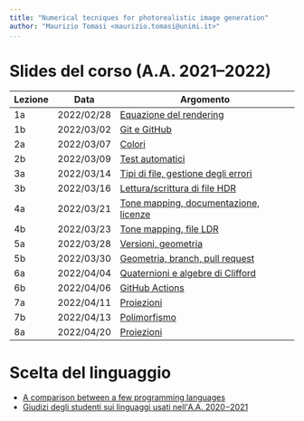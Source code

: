 ```yaml
---
title: "Numerical tecniques for photorealistic image generation"
author: "Maurizio Tomasi <maurizio.tomasi@unimi.it>"
...
```


# Slides del corso (A.A. 2021–2022)

| Lezione | Data       | Argomento                                                                          |
|---------|------------|------------------------------------------------------------------------------------|
| 1a      | 2022/02/28 | [Equazione del rendering](tomasi-ray-tracing-01a-rendering-equation.html)          |
| 1b      | 2022/03/02 | [Git e GitHub](tomasi-ray-tracing-01b-github.html)                                 |
| 2a      | 2022/03/07 | [Colori](tomasi-ray-tracing-02a-colors.html)                                       |
| 2b      | 2022/03/09 | [Test automatici](tomasi-ray-tracing-02b-tests.html)                               |
| 3a      | 2022/03/14 | [Tipi di file, gestione degli errori](tomasi-ray-tracing-03a-images.html)          |
| 3b      | 2022/03/16 | [Lettura/scrittura di file HDR](tomasi-ray-tracing-03b-image-files.html)           |
| 4a      | 2022/03/21 | [Tone mapping, documentazione, licenze](tomasi-ray-tracing-04a-documentation.html) |
| 4b      | 2022/03/23 | [Tone mapping, file LDR](tomasi-ray-tracing-04b-ldr-images.html)                   |
| 5a      | 2022/03/28 | [Versioni, geometria](tomasi-ray-tracing-05a.html)                                 |
| 5b      | 2022/03/30 | [Geometria, branch, pull request](tomasi-ray-tracing-05b.html)                     |
| 6a      | 2022/04/04 | [Quaternioni e algebre di Clifford](tomasi-ray-tracing-06a.html)                   |
| 6b      | 2022/04/06 | [GitHub Actions](tomasi-ray-tracing-06b.html)                                      |
| 7a      | 2022/04/11 | [Proiezioni](tomasi-ray-tracing-07a.html)                                          |
| 7b      | 2022/04/13 | [Polimorfismo](tomasi-ray-tracing-07b.html)                                        |
| 8a      | 2022/04/20 | [Proiezioni](tomasi-ray-tracing-07a.html)                                          |

# Scelta del linguaggio

-   [A comparison between a few programming languages](language-comparison.html)
-   [Giudizi degli studenti sui linguaggi usati nell'A.A. 2020−2021](giudizi-linguaggio-aa2021.html)
